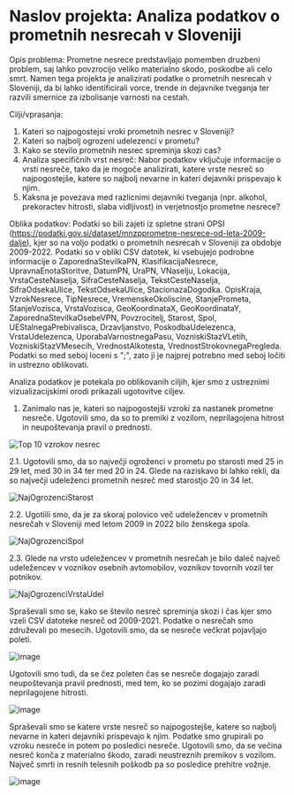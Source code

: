 
# Naslov projekta: Analiza podatkov o prometnih nesrecah v Sloveniji

Opis problema: Prometne nesrece predstavljajo pomemben druzbeni problem, saj lahko povzrocijo veliko materialno skodo, poskodbe ali celo smrt. Namen tega projekta je analizirati podatke o prometnih nesrecah v Sloveniji, da bi lahko identificirali vorce, trende in dejavnike tveganja ter razvili smernice za izbolisanje varnosti na cestah.

Cilji/vprasanja:
1. Kateri so najpogostejsi vroki prometnih nesrec v Sloveniji?
2. Kateri so najbolj ogrozeni udelezenci v prometu?
3. Kako se stevilo prometnih nesrec spreminja skozi cas?
4. Analiza specifičnih vrst nesreč: Nabor podatkov vključuje informacije o vrsti nesreče, tako da je mogoče analizirati, katere vrste nesreč so najpogostejše, katere so najbolj nevarne in kateri dejavniki prispevajo k njim.
5. Kaksna je povezava med razlicnimi dejavniki tveganja (npr. alkohol, prekoractev hitrosti, slaba vidljivost) in verjetnostjo prometne nesrece?

Oblika podatkov:
Podatki so bili zajeti iz spletne strani OPSI (https://podatki.gov.si/dataset/mnzpprometne-nesrece-od-leta-2009-dalje), kjer so na voljo podatki o prometnih nesrecah v Sloveniji za obdobje 2009-2022. Podatki so v obliki CSV datotek, ki vsebujejo podrobne informacije o ZaporednaStevilkaPN, KlasifikacijaNesrece, UpravnaEnotaStoritve, DatumPN, UraPN, VNaselju, Lokacija, VrstaCesteNaselja, SifraCesteNaselja, TekstCesteNaselja, SifraOdsekaUlice, TekstOdsekaUlice, StacionazaDogodka. OpisKraja, VzrokNesrece, TipNesrece, VremenskeOkoliscine, StanjePrometa, StanjeVozisca, VrstaVozisca, GeoKoordinataX, GeoKoordinataY, ZaporednaStevilkaOsebeVPN, Povzrocitelj, Starost, Spol, UEStalnegaPrebivalisca, Drzavljanstvo, PoskodbaUdelezenca, VrstaUdelezenca, UporabaVarnostnegaPasu, VozniskiStazVLetih, VozniskiStazVMesecih, VrednostAlkotesta, VrednostStrokovnegaPregleda. Podatki so med seboj loceni s ";", zato ji je najprej potrebno med seboj ločiti in ustrezno oblikovati.

Analiza podatkov je potekala po oblikovanih ciljih, kjer smo z ustreznimi vizualizacijskimi orodi prikazali ugotovitve ciljev.

1. Zanimalo nas je, kateri so najpogostejši vzroki za nastanek prometne nesreče. Ugotovili smo, da so to premiki z vozilom, neprilagojena hitrost in neupoštevanja pravil o prednosti.

![Top 10 vzrokov nesrec](https://user-images.githubusercontent.com/56612694/232814758-0d2b1ba5-52b8-40a0-b777-ccbec0b12e8b.png)

2.1. Ugotovili smo, da so največji ogroženci v prometu po starosti med 25 in 29 let, med 30 in 34 ter med 20 in 24. Glede na raziskavo bi lahko rekli, da so največji
udeleženci prometnih nesreč med starostjo 20 in 34 let.

![NajOgrozenciStarost](https://user-images.githubusercontent.com/56612694/232814913-0c376f3b-fb47-4b09-b323-09102f905170.png)

2.2. Ugotiili smo, da je za skoraj polovico več udeležencev v prometnih nesrečah v Sloveniji med letom 2009 in 2022 bilo ženskega spola.

![NajOgrozenciSpol](https://user-images.githubusercontent.com/56612694/232814977-f073b1e6-81b7-4b42-91f4-c7b57e3f0f87.png)

2.3. Glede na vrsto udeležencev v prometnih nesrečah je bilo daleč največ udeležencev v voznikov osebnih avtomobilov, voznikov tovornih vozil ter potnikov.

![NajOgrozenciVrstaUdel](https://user-images.githubusercontent.com/56612694/232815058-ca73975e-1829-461e-ba69-14c6beabedcf.png)


Spraševali smo se, kako se število nesreč spreminja skozi
i čas kjer smo vzeli CSV datoteke nesreč od 2009-2021. Podatke o nesrečah smo združevali po mesecih. Ugotovili smo, da se nesreče večkrat pojavljajo poleti. 

![image](https://user-images.githubusercontent.com/125819680/232486704-217a806c-8398-4e4e-8ae6-5fb1b05ae92d.png)

Ugotovili smo tudi, da se čez poleten čas se nesreče dogajajo zaradi neupoštevanja pravil prednosti, med tem, ko se pozimi dogajajo zaradi neprilagojene hitrosti.

![image](https://user-images.githubusercontent.com/125819680/232504617-90d88b4f-3c9a-4b22-8d77-a67f1b8a9e02.png)


Spraševali smo se katere vrste nesreč so najpogostejše, katere so najbolj nevarne in kateri dejavniki prispevajo k njim. Podatke smo grupirali po vzroku nesreče in potem po posledici nesreče. Ugotovili smo, da se večina nesreč konča z materialno škodo, zaradi neustreznih premikov s vozilom. Največ smrti in resnih telesnih poškodb pa so posledice prehitre vožnje.

![image](https://user-images.githubusercontent.com/125819680/232487195-e5c5a0f4-1696-406a-a66a-f4734cfb2a4d.png)

